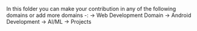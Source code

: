 In this folder you can make your contribution in any of the following domains or add more domains -:
-> Web Development Domain
-> Android Development
-> AI/ML
-> Projects
